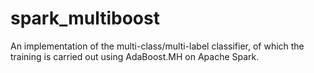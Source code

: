spark_multiboost
================

An implementation of the multi-class/multi-label classifier, of which the training is carried out using AdaBoost.MH on Apache Spark.
